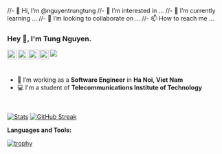 //- 👋 Hi, I’m @nguyentrungtung
//- 👀 I’m interested in ...
//- 🌱 I’m currently learning ...
//- 💞️ I’m looking to collaborate on ...
//- 📫 How to reach me ...

### Hey 👋, I'm Tung Nguyen.

<a href="https://www.linkedin.com/in/t%C3%B9ng-nguy%E1%BB%85n-trung-649236145/">
  <img align="left" alt="Linkedin" width="22px" src="https://cdn.jsdelivr.net/npm/simple-icons@3.12.2/icons/linkedin.svg" />
</a>
<a href="https://github.com/nguyentrungtung">
  <img align="left" alt="Github" width="22px" src="https://cdn.jsdelivr.net/npm/simple-icons@v3/icons/github.svg" />
</a>
<a href="https://www.facebook.com/nguyen.trungtung.9">
  <img align="left" alt="Zhihu" width="22px" src="https://cdn.jsdelivr.net/npm/simple-icons@v3/icons/facebook.svg" />
</a>
<!-- <a href="https://leetcode.com/">
  <img align="left" alt="Leetcode" width="22px" src="https://cdn.jsdelivr.net/npm/simple-icons@v3/icons/leetcode.svg" />
</a> -->
<a href="mailto:tungnt.tech@gmail.com ">
  <img align="left" alt="Gmail" width="22px" src="https://cdn.jsdelivr.net/npm/simple-icons@3.12.2/icons/gmail.svg" />
</a>

![](https://visitor-badge.glitch.me/badge?page_id=notekunn.notekunn)

<br />

- 💼 I’m working as a **Software Engineer** in **Ha Noi, Viet Nam**
- 💻 I'm a student of **Telecommunications Institute of Technology**

<br />



[![Stats](https://github-readme-stats.vercel.app/api?username=nguyentrungtung&show_icons=true&theme=radical&count_private=true)](https://github.com/anuraghazra/github-readme-stats) [![GitHub Streak](http://github-readme-streak-stats.herokuapp.com?user=nguyentrungtung&theme=radical&date_format=j%2Fn%5B%2FY%5D)](https://git.io/streak-stats)


**Languages and Tools:**  


[![trophy](https://github-profile-trophy.vercel.app/?username=nguyentrungtung&rank=-C,-B&theme=dracula&no-frame=true&row=1&&margin-w=20&no-bg=true)](https://github.com/ryo-ma/github-profile-trophy)


<!---
nguyentrungtung/nguyentrungtung is a ✨ special ✨ repository because its `README.md` (this file) appears on your GitHub profile.
You can click the Preview link to take a look at your changes.
--->
